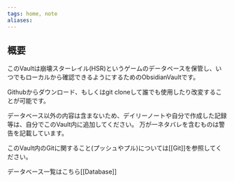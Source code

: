 ```yaml
---
tags: home, note
aliases: 
---
```

## 概要

このVaultは崩壊スターレイル(HSR)というゲームのデータベースを保管し、いつでもローカルから確認できるようにするためのObsidianVaultです。

Githubからダウンロード、もしくはgit cloneして誰でも使用したり改変することが可能です。

データベース以外の内容は含まないため、デイリーノートや自分で作成した記録等は、自分でこのVault内に追加してください。
万が一ネタバレを含むものは警告を記載しています。

このVault内のGitに関すること(プッシュやプル)については[[Git]]を参照してください。

データベース一覧はこちら[[Database]]